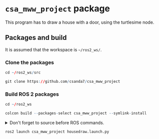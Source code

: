 # `csa_mww_project` package
This program has to draw a house with a door, using the turtlesime node.
## Packages and build

It is assumed that the workspace is `~/ros2_ws/`.

### Clone the packages
``` r
cd ~/ros2_ws/src
```
``` r
git clone https://github.com/csanda7/csa_mww_project
```

### Build ROS 2 packages
``` r
cd ~/ros2_ws
```
``` r
colcon build --packages-select csa_mww_project --symlink-install
```

<details>
<summary> Don't forget to source before ROS commands.</summary>

``` bash
source ~/ros2_ws/install/setup.bash
```
</details>

``` r
ros2 launch csa_mww_project housedraw.launch.py
```

